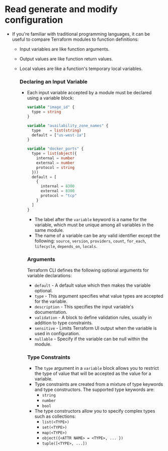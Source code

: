 # Read generate and modify configuration

- If you're familiar with traditional programming languages, it can be useful to compare Terraform modules to function definitions:
  - Input variables are like function arguments.
  - Output values are like function return values.
  - Local values are like a function's temporary local variables.
  
    ### Declaring an Input Variable
    - Each input variable accepted by a module must be declared using a variable block:

        ```tf
        variable "image_id" {
          type = string
        }

        variable "availability_zone_names" {
          type    = list(string)
          default = ["us-west-1a"]
        }

        variable "docker_ports" {
          type = list(object({
            internal = number
            external = number
            protocol = string
          }))
          default = [
            {
              internal = 8300
              external = 8300
              protocol = "tcp"
            }
          ]
        }
        ```
        - The label after the `variable` keyword is a name for the variable, which must be unique among all variables in the same module.
        - The name of a variable can be any valid identifier except the following: `source`, `version`, `providers`, `count`, `for_each`, `lifecycle`, `depends_on`, `locals`.
        
        ### Arguments
        Terraform CLI defines the following optional arguments for variable declarations:

        - `default` - A default value which then makes the variable optional.
        - `type` - This argument specifies what value types are accepted for the variable.
        - `description` - This specifies the input variable's documentation.
        - `validation` - A block to define validation rules, usually in addition to type constraints.
        - `sensitive` - Limits Terraform UI output when the variable is used in configuration.
        - `nullable` - Specify if the variable can be null within the module.
        
        ### Type Constraints
        - The `type` argument in a `variable` block allows you to restrict the type of value that will be accepted as the value for a variable.
        - Type constraints are created from a mixture of type keywords and type constructors. The supported type keywords are:
          - `string`
          - `number`
          - `bool`
        - The type constructors allow you to specify complex types such as collections:
          - `list(<TYPE>)`
          - `set(<TYPE>)`
          - `map(<TYPE>)`
          - `object({<ATTR NAME> = <TYPE>, ... })`
          - `tuple([<TYPE>, ...])`